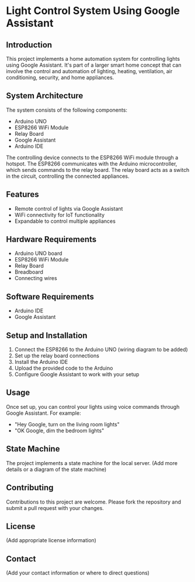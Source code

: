 # Light Control System Using Google Assistant

## Introduction

This project implements a home automation system for controlling lights using Google Assistant. It's part of a larger smart home concept that can involve the control and automation of lighting, heating, ventilation, air conditioning, security, and home appliances.

## System Architecture

The system consists of the following components:

- Arduino UNO
- ESP8266 WiFi Module
- Relay Board
- Google Assistant
- Arduino IDE

The controlling device connects to the ESP8266 WiFi module through a hotspot. The ESP8266 communicates with the Arduino microcontroller, which sends commands to the relay board. The relay board acts as a switch in the circuit, controlling the connected appliances.

## Features

- Remote control of lights via Google Assistant
- WiFi connectivity for IoT functionality
- Expandable to control multiple appliances

## Hardware Requirements

- Arduino UNO board
- ESP8266 WiFi Module
- Relay Board
- Breadboard
- Connecting wires

## Software Requirements

- Arduino IDE
- Google Assistant

## Setup and Installation

1. Connect the ESP8266 to the Arduino UNO (wiring diagram to be added)
2. Set up the relay board connections
3. Install the Arduino IDE
4. Upload the provided code to the Arduino
5. Configure Google Assistant to work with your setup

## Usage

Once set up, you can control your lights using voice commands through Google Assistant. For example:

- "Hey Google, turn on the living room lights"
- "OK Google, dim the bedroom lights"

## State Machine

The project implements a state machine for the local server. (Add more details or a diagram of the state machine)

## Contributing

Contributions to this project are welcome. Please fork the repository and submit a pull request with your changes.

## License

(Add appropriate license information)

## Contact

(Add your contact information or where to direct questions)

